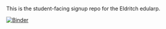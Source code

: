 This is the student-facing signup repo for the Eldritch edularp.

[![Binder](http://mybinder.org/badge.svg)](http://mybinder.org/repo/cferko/eldritch-signup)